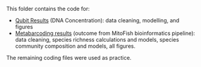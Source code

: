 This folder contains the code for:
- [Qubit Results](https://github.com/carlaleone/exeter-stats/blob/main/dissertation/code/qubit_code.R) (DNA Concentration): data cleaning, modelling, and figures
- [Metabarcoding results](https://github.com/carlaleone/exeter-stats/blob/main/dissertation/code/metabarcoding.R) (outcome from MitoFish bioinformatics pipeline): data cleaning, species richness calculations and models, species community composition and models, all figures.


The remaining coding files were used as practice.
